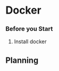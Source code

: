Docker
=================================

### Before you Start

1. Install docker

## Planning

```bash
```


[1]:	https://docs.docker.com/get-docker/
[2]:	https://docs.ansible.com/ansible/latest/installation_guide/intro_installation.html
